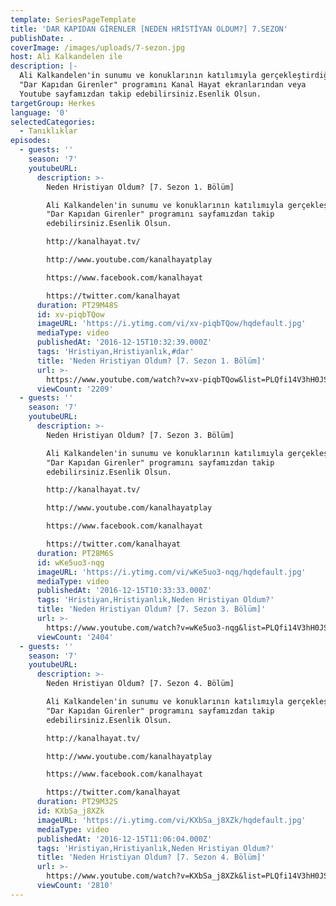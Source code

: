 ```yaml
---
template: SeriesPageTemplate
title: 'DAR KAPIDAN GİRENLER [NEDEN HRİSTİYAN OLDUM?] 7.SEZON'
publishDate: .
coverImage: /images/uploads/7-sezon.jpg
host: Ali Kalkandelen ile
description: |-
  Ali Kalkandelen'in sunumu ve konuklarının katılımıyla gerçekleştirdiği 
  "Dar Kapıdan Girenler" programını Kanal Hayat ekranlarından veya 
  Youtube sayfamızdan takip edebilirsiniz.Esenlik Olsun.
targetGroup: Herkes
language: '0'
selectedCategories:
  - Tanıklıklar
episodes:
  - guests: ''
    season: '7'
    youtubeURL:
      description: >-
        Neden Hristiyan Oldum? [7. Sezon 1. Bölüm]

        Ali Kalkandelen'in sunumu ve konuklarının katılımıyla gerçekleştirdiği
        "Dar Kapıdan Girenler" programını sayfamızdan takip
        edebilirsiniz.Esenlik Olsun.

        http://kanalhayat.tv/

        http://www.youtube.com/kanalhayatplay

        https://www.facebook.com/kanalhayat

        https://twitter.com/kanalhayat
      duration: PT29M48S
      id: xv-piqbTQow
      imageURL: 'https://i.ytimg.com/vi/xv-piqbTQow/hqdefault.jpg'
      mediaType: video
      publishedAt: '2016-12-15T10:32:39.000Z'
      tags: 'Hristiyan,Hristiyanlık,#dar'
      title: 'Neden Hristiyan Oldum? [7. Sezon 1. Bölüm]'
      url: >-
        https://www.youtube.com/watch?v=xv-piqbTQow&list=PLQfi14V3hH0JSvwNy8r-0bZnvqfdydCjH&index=2&t=0s
      viewCount: '2209'
  - guests: ''
    season: '7'
    youtubeURL:
      description: >-
        Neden Hristiyan Oldum? [7. Sezon 3. Bölüm]

        Ali Kalkandelen'in sunumu ve konuklarının katılımıyla gerçekleştirdiği
        "Dar Kapıdan Girenler" programını sayfamızdan takip
        edebilirsiniz.Esenlik Olsun.

        http://kanalhayat.tv/

        http://www.youtube.com/kanalhayatplay

        https://www.facebook.com/kanalhayat

        https://twitter.com/kanalhayat
      duration: PT28M6S
      id: wKe5uo3-nqg
      imageURL: 'https://i.ytimg.com/vi/wKe5uo3-nqg/hqdefault.jpg'
      mediaType: video
      publishedAt: '2016-12-15T10:33:33.000Z'
      tags: 'Hristiyan,Hristiyanlık,Neden Hristiyan Oldum?'
      title: 'Neden Hristiyan Oldum? [7. Sezon 3. Bölüm]'
      url: >-
        https://www.youtube.com/watch?v=wKe5uo3-nqg&list=PLQfi14V3hH0JSvwNy8r-0bZnvqfdydCjH&index=4&t=0s
      viewCount: '2404'
  - guests: ''
    season: '7'
    youtubeURL:
      description: >-
        Neden Hristiyan Oldum? [7. Sezon 4. Bölüm]

        Ali Kalkandelen'in sunumu ve konuklarının katılımıyla gerçekleştirdiği
        "Dar Kapıdan Girenler" programını sayfamızdan takip
        edebilirsiniz.Esenlik Olsun.

        http://kanalhayat.tv/

        http://www.youtube.com/kanalhayatplay

        https://www.facebook.com/kanalhayat

        https://twitter.com/kanalhayat
      duration: PT29M32S
      id: KXbSa_j8XZk
      imageURL: 'https://i.ytimg.com/vi/KXbSa_j8XZk/hqdefault.jpg'
      mediaType: video
      publishedAt: '2016-12-15T11:06:04.000Z'
      tags: 'Hristiyan,Hristiyanlık,Neden Hristiyan Oldum?'
      title: 'Neden Hristiyan Oldum? [7. Sezon 4. Bölüm]'
      url: >-
        https://www.youtube.com/watch?v=KXbSa_j8XZk&list=PLQfi14V3hH0JSvwNy8r-0bZnvqfdydCjH&index=5&t=0s
      viewCount: '2810'
---
```


